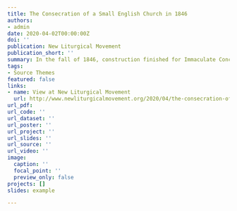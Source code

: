 ```yaml
---
title: The Consecration of a Small English Church in 1846
authors:
- admin
date: 2020-04-02T00:00:00Z
doi: ''
publication: New Liturgical Movement
publication_short: ''
summary: In the fall of 1846, construction finished for Immaculate Conception Catholic Church in Spinkhill, Derbyshire, England. The event merited a nearly 2,500 word, 4-column write-up in the Catholic Telegraph.
tags:
- Source Themes
featured: false
links:
- name: View at New Liturgical Movement
  url: http://www.newliturgicalmovement.org/2020/04/the-consecration-of-small-english.html
url_pdf: 
url_code: ''
url_dataset: ''
url_poster: ''
url_project: ''
url_slides: ''
url_source: ''
url_video: ''
image:
  caption: ''
  focal_point: ''
  preview_only: false
projects: []
slides: example

---
```


